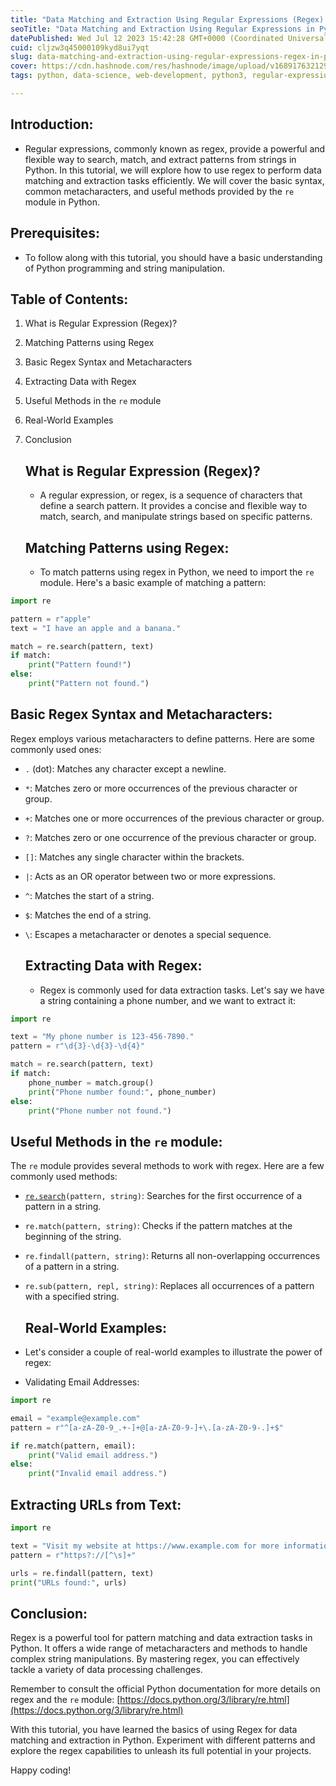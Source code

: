 ```yaml
---
title: "Data Matching and Extraction Using Regular Expressions (Regex) in Python"
seoTitle: "Data Matching and Extraction Using Regular Expressions in Python"
datePublished: Wed Jul 12 2023 15:42:28 GMT+0000 (Coordinated Universal Time)
cuid: cljzw3q45000109kyd8ui7yqt
slug: data-matching-and-extraction-using-regular-expressions-regex-in-python
cover: https://cdn.hashnode.com/res/hashnode/image/upload/v1689176321295/b46d3fd3-9743-4d2a-ac2c-4e739fa13db6.jpeg
tags: python, data-science, web-development, python3, regular-expressions

---
```


## Introduction:

* Regular expressions, commonly known as regex, provide a powerful and flexible way to search, match, and extract patterns from strings in Python. In this tutorial, we will explore how to use regex to perform data matching and extraction tasks efficiently. We will cover the basic syntax, common metacharacters, and useful methods provided by the `re` module in Python.
    

## Prerequisites:

* To follow along with this tutorial, you should have a basic understanding of Python programming and string manipulation.
    

## Table of Contents:

1. What is Regular Expression (Regex)?
    
2. Matching Patterns using Regex
    
3. Basic Regex Syntax and Metacharacters
    
4. Extracting Data with Regex
    
5. Useful Methods in the `re` module
    
6. Real-World Examples
    
7. Conclusion
    
    ## What is Regular Expression (Regex)?
    
    * A regular expression, or regex, is a sequence of characters that define a search pattern. It provides a concise and flexible way to match, search, and manipulate strings based on specific patterns.
        
    
    ## Matching Patterns using Regex:
    
    * To match patterns using regex in Python, we need to import the `re` module. Here's a basic example of matching a pattern:
        

```python
import re

pattern = r"apple"
text = "I have an apple and a banana."

match = re.search(pattern, text)
if match:
    print("Pattern found!")
else:
    print("Pattern not found.")
```

## Basic Regex Syntax and Metacharacters:

Regex employs various metacharacters to define patterns. Here are some commonly used ones:

* `.` (dot): Matches any character except a newline.
    
* `*`: Matches zero or more occurrences of the previous character or group.
    
* `+`: Matches one or more occurrences of the previous character or group.
    
* `?`: Matches zero or one occurrence of the previous character or group.
    
* `[]`: Matches any single character within the brackets.
    
* `|`: Acts as an OR operator between two or more expressions.
    
* `^`: Matches the start of a string.
    
* `$`: Matches the end of a string.
    
* `\`: Escapes a metacharacter or denotes a special sequence.
    
    ## Extracting Data with Regex:
    
    * Regex is commonly used for data extraction tasks. Let's say we have a string containing a phone number, and we want to extract it:
        

```python
import re

text = "My phone number is 123-456-7890."
pattern = r"\d{3}-\d{3}-\d{4}"

match = re.search(pattern, text)
if match:
    phone_number = match.group()
    print("Phone number found:", phone_number)
else:
    print("Phone number not found.")
```

## Useful Methods in the `re` module:

The `re` module provides several methods to work with regex. Here are a few commonly used methods:

* [`re.search`](http://re.search)`(pattern, string)`: Searches for the first occurrence of a pattern in a string.
    
* `re.match(pattern, string)`: Checks if the pattern matches at the beginning of the string.
    
* `re.findall(pattern, string)`: Returns all non-overlapping occurrences of a pattern in a string.
    
* `re.sub(pattern, repl, string)`: Replaces all occurrences of a pattern with a specified string.
    
    ## Real-World Examples:
    
* Let's consider a couple of real-world examples to illustrate the power of regex:
    

* Validating Email Addresses:
    

```python
import re

email = "example@example.com"
pattern = r"^[a-zA-Z0-9_.+-]+@[a-zA-Z0-9-]+\.[a-zA-Z0-9-.]+$"

if re.match(pattern, email):
    print("Valid email address.")
else:
    print("Invalid email address.")
```

## Extracting URLs from Text:

```python
import re

text = "Visit my website at https://www.example.com for more information."
pattern = r"https?://[^\s]+"

urls = re.findall(pattern, text)
print("URLs found:", urls)
```

## Conclusion:

Regex is a powerful tool for pattern matching and data extraction tasks in Python. It offers a wide range of metacharacters and methods to handle complex string manipulations. By mastering regex, you can effectively tackle a variety of data processing challenges.

Remember to consult the official Python documentation for more details on regex and the `re` module: [https://docs.python.org/3/library/re.html](https://docs.python.org/3/library/re.html)

With this tutorial, you have learned the basics of using Regex for data matching and extraction in Python. Experiment with different patterns and explore the regex capabilities to unleash its full potential in your projects.

Happy coding!